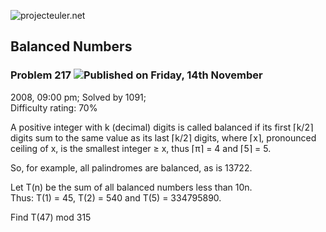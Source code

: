 ![projecteuler.net](images/print_page_logo.png)

## Balanced Numbers

### Problem 217 ![](images/icon_info.png)Published on Friday, 14th November
2008, 09:00 pm; Solved by 1091;  
Difficulty rating: 70%

A positive integer with k (decimal) digits is called balanced if its first
⌈k/2⌉ digits sum to the same value as its last ⌈k/2⌉ digits, where ⌈x⌉,
pronounced ceiling of x, is the smallest integer ≥ x, thus ⌈π⌉ = 4 and ⌈5⌉ =
5.

So, for example, all palindromes are balanced, as is 13722.

Let T(n) be the sum of all balanced numbers less than 10n.  
Thus: T(1) = 45, T(2) = 540 and T(5) = 334795890.

Find T(47) mod 315

  
  

